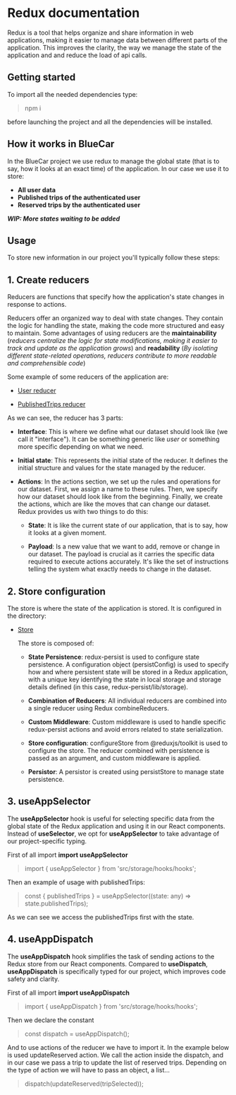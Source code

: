 # Redux documentation

Redux is a tool that helps organize and share information in web applications, making it easier to manage data between different parts of the application. This improves the clarity, the way we manage the state of the application and and reduce the load of api calls.

## Getting started

To import all the needed dependencies type:

> npm i

before launching the project and all the dependencies will be installed.

## How it works in BlueCar

In the BlueCar project we use redux to manage the global state (that is to say, how it looks at an exact time) of the application. In our case we use it to store:

- **All user data**
- **Published trips of the authenticated user**
- **Reserved trips by the authenticated user**

**_WIP: More states waiting to be added_**

## Usage

To store new information in our project you'll typically follow these steps:

## 1. Create reducers

Reducers are functions that specify how the application's state changes in response to actions.

Reducers offer an organized way to deal with state changes. They contain the logic for handling the state, making the code more structured and easy to maintain. Some advantages of using reducers are the **maintainability** (_reducers centralize the logic for state modifications, making it easier to track and update as the application grows_) and **readability** (_By isolating different state-related operations, reducers contribute to more readable and comprehensible code_)

Some example of some reducers of the application are:

- [User reducer](src/storage/reducers/user)

- [PublishedTrips reducer](src/storage/reducers/publishedTrips)

As we can see, the reducer has 3 parts:

- **Interface**: This is where we define what our dataset should look like (we call it "interface"). It can be something generic like _user_ or something more specific depending on what we need.

- **Initial state**: This represents the initial state of the reducer. It defines the initial structure and values for the state managed by the reducer.

- **Actions**: In the actions section, we set up the rules and operations for our dataset. First, we assign a name to these rules. Then, we specify how our dataset should look like from the beginning. Finally, we create the actions, which are like the moves that can change our dataset. Redux provides us with two things to do this:

  - **State**: It is like the current state of our application, that is to say, how it looks at a given moment.

  - **Payload**: Is a new value that we want to add, remove or change in our dataset. The payload is crucial as it carries the specific data required to execute actions accurately. It's like the set of instructions telling the system what exactly needs to change in the dataset.

## 2. Store configuration

The store is where the state of the application is stored. It is configured in the directory:

- [Store](src/storage/store)

  The store is composed of:

  - **State Persistence**: redux-persist is used to configure state persistence. A configuration object (persistConfig) is used to specify how and where persistent state will be stored in a Redux application, with a unique key identifying the state in local storage and storage details defined (in this case, redux-persist/lib/storage).

  - **Combination of Reducers**: All individual reducers are combined into a single reducer using Redux combineReducers.

  - **Custom Middleware**: Custom middleware is used to handle specific redux-persist actions and avoid errors related to state serialization.

  - **Store configuration**: configureStore from @reduxjs/toolkit is used to configure the store. The reducer combined with persistence is passed as an argument, and custom middleware is applied.

  - **Persistor**: A persistor is created using persistStore to manage state persistence.

## 3. useAppSelector

The **useAppSelector** hook is useful for selecting specific data from the global state of the Redux application and using it in our React components. Instead of **useSelector**, we opt for **useAppSelector** to take advantage of our project-specific typing.

First of all import **import useAppSelector**

> import { useAppSelector } from 'src/storage/hooks/hooks';

Then an example of usage with publishedTrips:

> const { publishedTrips } = useAppSelector((state: any) => state.publishedTrips);

As we can see we access the publishedTrips first with the state.

## 4. useAppDispatch

The **useAppDispatch** hook simplifies the task of sending actions to the Redux store from our React components. Compared to **useDispatch**, **useAppDispatch** is specifically typed for our project, which improves code safety and clarity.

First of all import **import useAppDispatch**

> import { useAppDispatch } from 'src/storage/hooks/hooks';

Then we declare the constant

> const dispatch = useAppDispatch();

And to use actions of the reducer we have to import it. In the example below is used updateReserved action. We call the action inside the dispatch, and in our case we pass a trip to update the list of reserved trips. Depending on the type of action we will have to pass an object, a list...

> dispatch(updateReserved(tripSelected));
